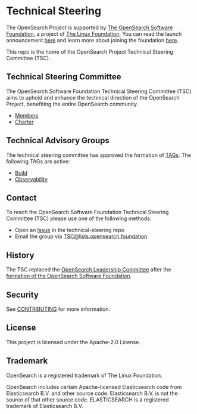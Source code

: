 # Technical Steering

The OpenSearch Project is supported by [The OpenSearch Software Foundation](https://foundation.opensearch.org/), a project of [The Linux Foundation](https://www.linuxfoundation.org/). You can read the launch announcement [here](https://www.linuxfoundation.org/press/linux-foundation-announces-opensearch-software-foundation-to-foster-open-collaboration-in-search-and-analytics) and learn more about joining the foundation [here](https://foundation.opensearch.org/).

This repo is the home of the OpenSearch Project Technical Steering Committee (TSC).

## Technical Steering Committee

The OpenSearch Software Foundation Technical Steering Committee (TSC) aims to uphold and enhance the technical direction of the OpenSearch Project, benefiting the entire OpenSearch community. 

* [Members](MEMBERS.md)
* [Charter](https://opensearch.org/wp-content/uploads/2025/02/OpenSearch-Project-Technical-Charter-Final-9-13-2024.docx.pdf)

## Technical Advisory Groups

The technical steering committee has approved the formation of [TAGs](technical-advisory-groups/README.md). The following TAGs are active:

- [Build](technical-advisory-groups/build-tag/)
- [Observability](technical-advisory-groups/observability-tag)

## Contact

To reach the OpenSearch Software Foundation Technical Steering Committee (TSC) please use one of the following methods:

* Open an [Issue](https://github.com/opensearch-project/technical-steering/issues) in the technical-steering repo
* Email the group via [TSC@lists.opensearch.foundation](mailto:TSC@lists.opensearch.foundation)


## History

The TSC replaced the [OpenSearch Leadership Committee](https://github.com/opensearch-project/community/tree/2f9848c1f581e2545185628a6033bf1e3ade5b44/leadership-committee) after the [formation of the OpenSearch Software Foundation](https://www.linuxfoundation.org/press/linux-foundation-announces-opensearch-software-foundation-to-foster-open-collaboration-in-search-and-analytics). 

## Security

See [CONTRIBUTING](CONTRIBUTING.md#security-issue-notifications) for more information.

## License

This project is licensed under the Apache-2.0 License.

## Trademark

OpenSearch is a registered trademark of The Linux Foundation.

OpenSearch includes certain Apache-licensed Elasticsearch code from Elasticsearch B.V. and other source code. Elasticsearch B.V. is not the source of that other source code. ELASTICSEARCH is a registered trademark of Elasticsearch B.V.

